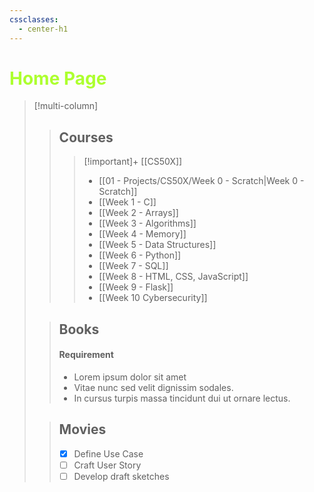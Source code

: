 ```yaml
---
cssclasses:
  - center-h1
---
```

# <span style= "color: GreenYellow;">Home Page</span>


> [!multi-column]
>
>> ## Courses
>>> [!important]+ [[CS50X]]
>>> - [[01 - Projects/CS50X/Week 0 - Scratch|Week 0 - Scratch]]
>>> - [[Week 1 - C]]
>>> - [[Week 2 - Arrays]]
>>> - [[Week 3 - Algorithms]]
>>> - [[Week 4 - Memory]]
>>> - [[Week 5 - Data Structures]]
>>> - [[Week 6 - Python]]
>>> - [[Week 7 - SQL]]
>>> - [[Week 8 - HTML, CSS, JavaScript]]
>>> - [[Week 9 - Flask]]
>>> - [[Week 10 Cybersecurity]]
>>
>
>> ## Books
>> #### Requirement
>> - Lorem ipsum dolor sit amet
>> - Vitae nunc sed velit dignissim sodales.
>> - In cursus turpis massa tincidunt dui ut ornare lectus.
>
>> ## Movies
>> - [x] Define Use Case
>> - [ ] Craft User Story
>> - [ ] Develop draft sketches

